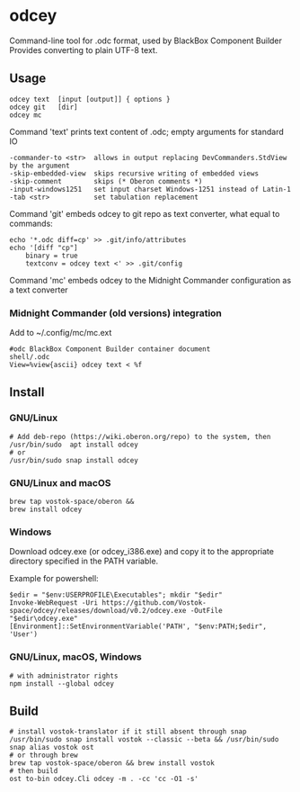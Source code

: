 # odcey
Command-line tool for .odc format, used by BlackBox Component Builder
Provides converting to plain UTF-8 text.

## Usage
    odcey text  [input [output]] { options }
    odcey git   [dir]
    odcey mc

Command 'text' prints text content of .odc; empty arguments for standard IO

    -commander-to <str>  allows in output replacing DevCommanders.StdView by the argument
    -skip-embedded-view  skips recursive writing of embedded views
    -skip-comment        skips (* Oberon comments *)
    -input-windows1251   set input charset Windows-1251 instead of Latin-1
    -tab <str>           set tabulation replacement

Command 'git' embeds odcey to git repo as text converter, what equal to commands:

    echo '*.odc diff=cp' >> .git/info/attributes
    echo '[diff "cp"]
    	binary = true
    	textconv = odcey text <' >> .git/config

Command 'mc' embeds odcey to the Midnight Commander configuration as a text converter

### Midnight Commander (old versions) integration
Add to ~/.config/mc/mc.ext

    #odc BlackBox Component Builder container document
    shell/.odc
    View=%view{ascii} odcey text < %f

## Install

### GNU/Linux
    # Add deb-repo (https://wiki.oberon.org/repo) to the system, then
    /usr/bin/sudo  apt install odcey
    # or
    /usr/bin/sudo snap install odcey

### GNU/Linux and macOS
    brew tap vostok-space/oberon &&
    brew install odcey

### Windows
Download odcey.exe (or odcey_i386.exe) and copy it to the appropriate directory
specified in the PATH variable.

Example for powershell:

    $edir = "$env:USERPROFILE\Executables"; mkdir "$edir"
    Invoke-WebRequest -Uri https://github.com/Vostok-space/odcey/releases/download/v0.2/odcey.exe -OutFile "$edir\odcey.exe"
    [Environment]::SetEnvironmentVariable('PATH', "$env:PATH;$edir", 'User')

### GNU/Linux, macOS, Windows
    # with administrator rights
    npm install --global odcey

## Build
    # install vostok-translator if it still absent through snap
    /usr/bin/sudo snap install vostok --classic --beta && /usr/bin/sudo snap alias vostok ost
    # or through brew
    brew tap vostok-space/oberon && brew install vostok
    # then build
    ost to-bin odcey.Cli odcey -m . -cc 'cc -O1 -s'
